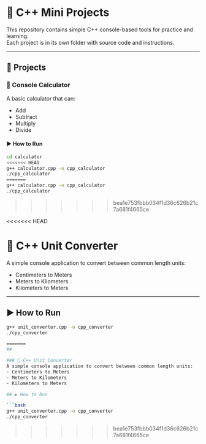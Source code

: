 # 🧠 C++ Mini Projects

This repository contains simple C++ console-based tools for practice and learning.  
Each project is in its own folder with source code and instructions.

---

## 📂 Projects

### 🧮 Console Calculator
A basic calculator that can:
- Add
- Subtract
- Multiply
- Divide

#### ▶ How to Run
```bash
cd calculator
<<<<<<< HEAD
g++ calculator.cpp -o cpp_calculator
./cpp_calculator
=======
g++ calculator.cpp -o cpp_calculator
./cpp_calculator
```
>>>>>>> bea1e753fbbb034f1d36c626b21c7a681f4665ce

<<<<<<< HEAD
# 🔁 C++ Unit Converter

A simple console application to convert between common length units:

- Centimeters to Meters  
- Meters to Kilometers  
- Kilometers to Meters

---

## ▶ How to Run

```bash
g++ unit_converter.cpp -o cpp_converter
./cpp_converter

=======
##

### 🔁 C++ Unit Converter
A simple console application to convert between common length units:
- Centimeters to Meters  
- Meters to Kilometers  
- Kilometers to Meters

## ▶ How to Run

```bash
g++ unit_converter.cpp -o cpp_converter
./cpp_converter
```

>>>>>>> bea1e753fbbb034f1d36c626b21c7a681f4665ce